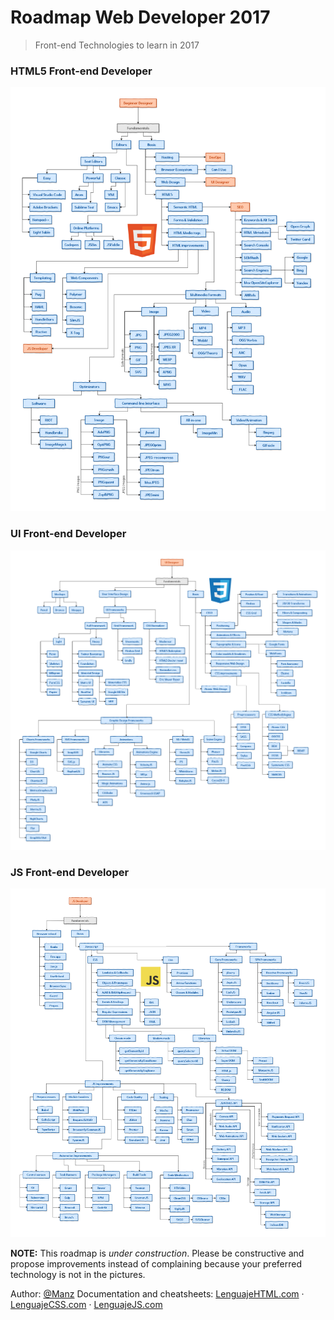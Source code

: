 # Roadmap Web Developer 2017
> Front-end Technologies to learn in 2017



### HTML5 Front-end Developer

![HTML5 Front-end developer](frontend-html-dev.png)

### UI Front-end Developer

![CSS3 Front-end developer](frontend-css-dev.png)

### JS Front-end Developer

![JS Front-end developer](frontend-js-dev.png)

**NOTE:** This roadmap is _under construction_. Please be constructive and propose improvements instead of complaining because your preferred technology is not in the pictures.

Author: [@Manz](https://twitter.com/Manz)
Documentation and cheatsheets: [LenguajeHTML.com](https://lenguajecss.com/) · [LenguajeCSS.com](https://lenguajecss.com/) · [LenguajeJS.com](https://lenguajecss.com/)
